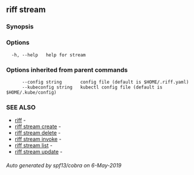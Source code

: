 ## riff stream



### Synopsis



### Options

```
  -h, --help   help for stream
```

### Options inherited from parent commands

```
      --config string       config file (default is $HOME/.riff.yaml)
      --kubeconfig string   kubectl config file (default is $HOME/.kube/config)
```

### SEE ALSO

* [riff](riff.md)	 - 
* [riff stream create](riff_stream_create.md)	 - 
* [riff stream delete](riff_stream_delete.md)	 - 
* [riff stream invoke](riff_stream_invoke.md)	 - 
* [riff stream list](riff_stream_list.md)	 - 
* [riff stream update](riff_stream_update.md)	 - 

###### Auto generated by spf13/cobra on 6-May-2019
